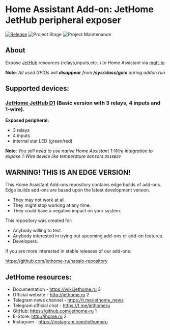 # Home Assistant Add-on: JetHome JetHub peripheral exposer

[![Release][release-shield]][release] ![Project Stage][project-stage-shield] ![Project Maintenance][maintenance-shield]

## About

Expose [JetHub](http://jethome.ru) resources (relays,inputs,etc..) to Home Assistant via [mqtt-io](https://github.com/flyte/mqtt-io)

**Note**: _All used GPIOs will **disappear** from **/sys/class/gpio** during addon run_

## Supported devices:

### [JetHome JetHub D1](http://jethome.ru/jethub-d1) (Basic version with 3 relays, 4 inputs and 1-wire).

**Exposed peripheral:**

- 3 relays
- 4 inputs
- internal stat LED (green/red)

**Note**: _You still need to use native Home Assistant [1-Wire](https://www.home-assistant.io/integrations/onewire/) integration to expose 1-Wire device 
like temperature sensors `DS18B20`_

## WARNING! THIS IS AN EDGE VERSION!

This Home Assistant Add-ons repository contains edge builds of add-ons.
Edge builds add-ons are based upon the latest development version.

- They may not work at all.
- They might stop working at any time.
- They could have a negative impact on your system.

This repository was created for:

- Anybody willing to test.
- Anybody interested in trying out upcoming add-ons or add-on features.
- Developers.

If you are more interested in stable releases of our add-ons:

<https://github.com/jethome-ru/hassio-repository>


## JetHome resources:

- Documentation - https://wiki.jethome.ru 3
- Official website - http://jethome.ru 2
- Telegram news channel - https://t.me/jethome_news
- Telegram official chat - https://t.me/jethomeru
- GitHub: https://github.com/jethome-ru 1
- E-Store: http://jhome.ru 2
- Instagram - https://instagram.com/jethomeru

[maintenance-shield]: https://img.shields.io/maintenance/yes/2021.svg
[project-stage-shield]: https://img.shields.io/badge/project%20stage-production%20ready-brightgreen.svg
[release-shield]: https://img.shields.io/badge/version-a7cc563-blue.svg
[release]: https://github.com/jethome-ru/hassio-addon-jethub-mqtt-io/tree/a7cc563